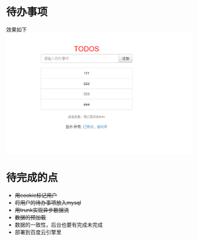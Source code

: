 # 待办事项
效果如下  
![效果](https://github.com/jeffreyhappy/homework-html/blob/master/todo/todo.png)  


# 待完成的点
* ~~用cookie标记用户~~   
* ~~将用户的待办事项放入mysql~~  
* ~~用trunk实现异步数据流~~
* ~~数据的预加载~~
* 数据的一致性，后台也要有完成未完成
* 部署到百度云引擎里
